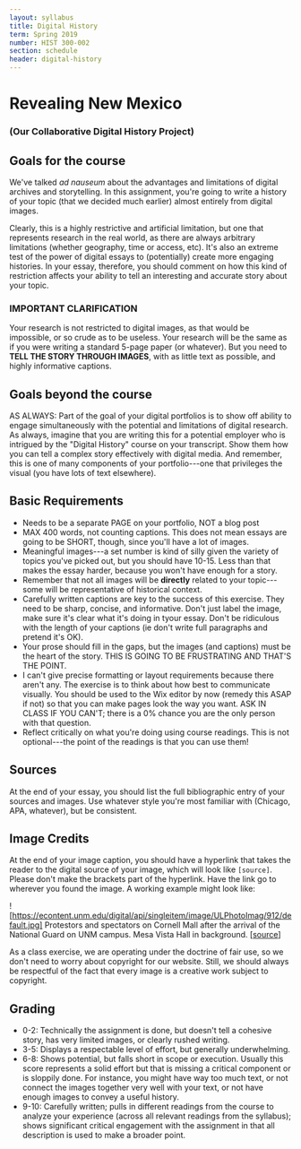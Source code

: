 ```yaml
---
layout: syllabus
title: Digital History
term: Spring 2019
number: HIST 300-002
section: schedule
header: digital-history
---
```


# Revealing New Mexico

### (Our Collaborative Digital History Project)

## Goals for the course
We've talked _ad nauseum_ about the advantages and limitations of digital archives and storytelling. In this assignment, you're going to write a history of your topic (that we decided much earlier) almost entirely from digital images.

Clearly, this is a highly restrictive and artificial limitation, but one that represents research in the real world, as there are always arbitrary limitations (whether geography, time or access, etc). It's also an extreme test of the power of digital essays to (potentially) create more engaging histories. In your essay, therefore, you should comment on how this kind of restriction affects your ability to tell an interesting and accurate story about your topic.

### IMPORTANT CLARIFICATION
Your research is not restricted to digital images, as that would be impossible, or so crude as to be useless. Your research will be the same as if you were writing a standard 5-page paper (or whatever). But you need to **TELL THE STORY THROUGH IMAGES**, with as little text as possible, and highly informative captions.


## Goals beyond the course
AS ALWAYS: Part of the goal of your digital portfolios is to show off ability to engage simultaneously with the potential and limitations of digital research. As always, imagine that you are writing this for a potential employer who is intrigued by the "Digital History" course on your transcript. Show them how you can tell a complex story effectively with digital media. And remember, this is one of many components of your portfolio---one that privileges the visual (you have lots of text elsewhere).


## Basic Requirements
- Needs to be a separate PAGE on your portfolio, NOT a blog post
- MAX 400 words, not counting captions. This does not mean essays are going to be SHORT, though, since you'll have a lot of images.
- Meaningful images---a set number is kind of silly given the variety of topics you've picked out, but you should have 10-15. Less than that makes the essay harder, because you won't have enough for a story.
- Remember that not all images will be **directly** related to your topic---some will be representative of historical context.
- Carefully written captions are key to the success of this exercise. They need to be sharp, concise, and informative. Don't just label the image, make sure it's clear what it's doing in tyour essay. Don't be ridiculous with the length of your captions (ie don't write full paragraphs and pretend it's OK).
- Your prose should fill in the gaps, but the images (and captions) must be the heart of the story. THIS IS GOING TO BE FRUSTRATING AND THAT'S THE POINT.
- I can't give precise formatting or layout requirements because there aren't any. The exercise is to think about how best to communicate visually. You should be used to the Wix editor by now (remedy this ASAP if not) so that you can make pages look the way you want. ASK IN CLASS IF YOU CAN'T; there is a 0% chance you are the only person with that question.
- Reflect critically on what you're doing using course readings. This is not optional---the point of the readings is that you can use them!


## Sources
At the end of your essay, you should list the full bibliographic entry of your sources and images. Use whatever style you're most familiar with (Chicago, APA, whatever), but be consistent.

## Image Credits
At the end of your image caption, you should have a hyperlink that takes the reader to the digital source of your image, which will look like `[source]`. Please don't make the brackets part of the hyperlink. Have the link go to wherever you found the image. A working example might look like:

![https://econtent.unm.edu/digital/api/singleitem/image/ULPhotoImag/912/default.jpg]
Protestors and spectators on Cornell Mall after the arrival of the National Guard on UNM campus. Mesa Vista Hall in background. [[source](https://econtent.unm.edu/digital/collection/ULPhotoImag/id/912/rec/6)]

As a class exercise, we are operating under the doctrine of fair use, so we don't need to worry about copyright for our website. Still, we should always be respectful of the fact that every image is a creative work subject to copyright.


## Grading
- 0-2: Technically the assignment is done, but doesn't tell a cohesive story, has very limited images, or clearly rushed writing.
- 3-5: Displays a respectable level of effort, but generally underwhelming.
- 6-8: Shows potential, but falls short in scope or execution. Usually this score represents a solid effort but that is missing a critical component or is sloppily done. For instance, you might have way too much text, or not connect the images together very well with your text, or not have enough images to convey a useful history.
- 9-10: Carefully written; pulls in different readings from the course to analyze your experience (across all relevant readings from the syllabus); shows significant critical engagement with the assignment in that all description is used to make a broader point.
